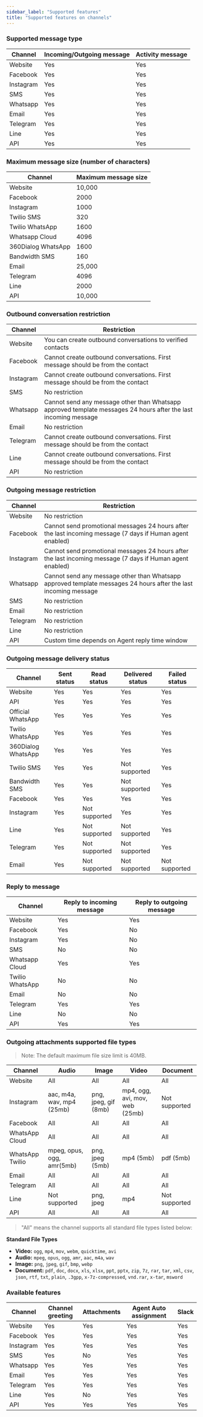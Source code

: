 ```yaml
---
sidebar_label: "Supported features"
title: "Supported features on channels"
---
```


### Supported message type

<div class="table table-striped">

| Channel   | Incoming/Outgoing message | Activity message |
| --------- | ------------------------- | ---------------- |
| Website   | Yes                       | Yes              |
| Facebook  | Yes                       | Yes              |
| Instagram | Yes                       | Yes              |
| SMS       | Yes                       | Yes              |
| Whatsapp  | Yes                       | Yes              |
| Email     | Yes                       | Yes              |
| Telegram  | Yes                       | Yes              |
| Line      | Yes                       | Yes              |
| API       | Yes                       | Yes              |

</div>

### Maximum message size (number of characters)

<div class="table table-striped">

| Channel            | Maximum message size |
| ------------------ | -------------------- |
| Website            | 10,000               |
| Facebook           | 2000                 |
| Instagram          | 1000                 |
| Twilio SMS         | 320                  |
| Twilio WhatsApp    | 1600                 |
| Whatsapp Cloud     | 4096                 |
| 360Dialog WhatsApp | 1600                 |
| Bandwidth SMS      | 160                  |
| Email              | 25,000               |
| Telegram           | 4096                 |
| Line               | 2000                 |
| API                | 10,000               |

</div>

### Outbound conversation restriction

<div class="table table-striped">

| Channel   | Restriction                                                                                                     |
| --------- | --------------------------------------------------------------------------------------------------------------- |
| Website   | You can create outbound conversations to verified contacts                                                      |
| Facebook  | Cannot create outbound conversations. First message should be from the contact                                  |
| Instagram | Cannot create outbound conversations. First message should be from the contact                                  |
| SMS       | No restriction                                                                                                  |
| Whatsapp  | Cannot send any message other than Whatsapp approved template messages 24 hours after the last incoming message |
| Email     | No restriction                                                                                                  |
| Telegram  | Cannot create outbound conversations. First message should be from the contact                                  |
| Line      | Cannot create outbound conversations. First message should be from the contact                                  |
| API       | No restriction                                                                                                  |

</div>

### Outgoing message restriction

<div class="table table-striped">

| Channel   | Restriction                                                                                                     |
| --------- | --------------------------------------------------------------------------------------------------------------- |
| Website   | No restriction                                                                                                  |
| Facebook  | Cannot send promotional messages 24 hours after the last incoming message (7 days if Human agent enabled)       |
| Instagram | Cannot send promotional messages 24 hours after the last incoming message (7 days if Human agent enabled)       |
| Whatsapp  | Cannot send any message other than Whatsapp approved template messages 24 hours after the last incoming message |
| SMS       | No restriction                                                                                                  |
| Email     | No restriction                                                                                                  |
| Telegram  | No restriction                                                                                                  |
| Line      | No restriction                                                                                                  |
| API       | Custom time depends on Agent reply time window                                                                  |

</div>

### Outgoing message delivery status

<div class="table table-striped">

| Channel            | Sent status | Read status   | Delivered status | Failed status |
| ------------------ | ----------- | ------------- | ---------------- | ------------- |
| Website            | Yes         | Yes           | Yes              | Yes           |
| API                | Yes         | Yes           | Yes              | Yes           |
| Official WhatsApp  | Yes         | Yes           | Yes              | Yes           |
| Twilio WhatsApp    | Yes         | Yes           | Yes              | Yes           |
| 360Dialog WhatsApp | Yes         | Yes           | Yes              | Yes           |
| Twilio SMS         | Yes         | Yes           | Not supported    | Yes           |
| Bandwidth SMS      | Yes         | Yes           | Not supported    | Yes           |
| Facebook           | Yes         | Yes           | Yes              | Yes           |
| Instagram          | Yes         | Not supported | Yes              | Yes           |
| Line               | Yes         | Not supported | Not supported    | Yes           |
| Telegram           | Yes         | Not supported | Not supported    | Yes           |
| Email              | Yes         | Not supported | Not supported    | Not supported |

</div>

### Reply to message

<div class="table table-striped">

| Channel         | Reply to incoming message | Reply to outgoing message |
| --------------- | ------------------------- | ------------------------- |
| Website         | Yes                       | Yes                       |
| Facebook        | Yes                       | No                        |
| Instagram       | Yes                       | No                        |
| SMS             | No                        | No                        |
| Whatsapp Cloud  | Yes                       | Yes                       |
| Twilio WhatsApp | No                        | No                        |
| Email           | No                        | No                        |
| Telegram        | Yes                       | Yes                       |
| Line            | No                        | No                        |
| API             | Yes                       | Yes                       |

</div>

### Outgoing attachments supported file types

> Note: The default maximum file size limit is 40MB.

<div class="table table-striped">

| Channel         | Audio                     | Image                | Video                          | Document      |
| --------------- | ------------------------- | -------------------- | ------------------------------ | ------------- |
| Website         | All                       | All                  | All                            | All           |
| Instagram       | aac, m4a, wav, mp4 (25mb) | png, jpeg, gif (8mb) | mp4, ogg, avi, mov, web (25mb) | Not supported |
| Facebook        | All                       | All                  | All                            | All           |
| WhatsApp Cloud  | All                       | All                  | All                            | All           |
| WhatsApp Twilio | mpeg, opus, ogg, amr(5mb) | png, jpeg (5mb)      | mp4 (5mb)                      | pdf (5mb)     |
| Email           | All                       | All                  | All                            | All           |
| Telegram        | All                       | All                  | All                            | All           |
| Line            | Not supported             | png, jpeg            | mp4                            | Not supported |
| API             | All                       | All                  | All                            | All           |

> "All" means the channel supports all standard file types listed below:

**Standard File Types**

- **Video:** `ogg`, `mp4`, `mov`, `webm`, `quicktime`, `avi`
- **Audio:** `mpeg`, `opus`, `ogg`, `amr`, `aac`, `m4a`, `wav`
- **Image:** `png`, `jpeg`, `gif`, `bmp`, `webp`
- **Document:** `pdf`, `doc`, `docx`, `xls`, `xlsx`, `ppt`, `pptx`, `zip`, `7z`, `rar`, `tar`, `xml`, `csv`, `json`, `rtf`, `txt`, `plain`, `.3gpp`, `x-7z-compressed`, `vnd.rar`, `x-tar`, `msword`

</div>

### Available features

<div class="table table-striped">

| Channel   | Channel greeting | Attachments | Agent Auto assignment | Slack |
| --------- | ---------------- | ----------- | --------------------- | ----- |
| Website   | Yes              | Yes         | Yes                   | Yes   |
| Facebook  | Yes              | Yes         | Yes                   | Yes   |
| Instagram | Yes              | Yes         | Yes                   | Yes   |
| SMS       | Yes              | No          | Yes                   | Yes   |
| Whatsapp  | Yes              | Yes         | Yes                   | Yes   |
| Email     | Yes              | Yes         | Yes                   | Yes   |
| Telegram  | Yes              | Yes         | Yes                   | Yes   |
| Line      | Yes              | No          | Yes                   | Yes   |
| API       | Yes              | Yes         | Yes                   | Yes   |

</div>
